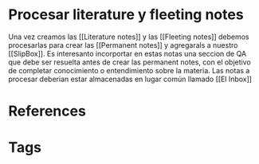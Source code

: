 # Procesar literature y fleeting notes
Una vez creamos las [[Literature notes]] y las [[Fleeting notes]] debemos procesarlas para crear las [[Permanent notes]] y agregarals a nuestro [[SlipBox]].
Es interesanto incorportar en estas notas una seccion de QA que debe ser resuelta antes de crear las permanent notes, con el objetivo de completar conocimiento o entendimiento sobre la materia.
Las notas a procesar deberian estar almacenadas en lugar común llamado [[El Inbox]]

# References



# Tags